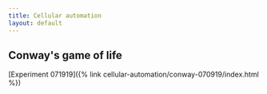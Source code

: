 ```yaml
---
title: Cellular automation
layout: default
---
```

## Conway's game of life

[Experiment 071919]({% link cellular-automation/conway-070919/index.html %})
